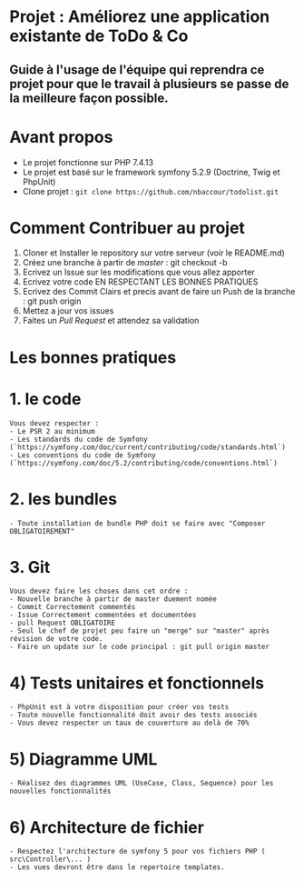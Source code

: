 # Projet : Améliorez une application existante de ToDo & Co

## Guide à l'usage de l'équipe qui reprendra ce projet pour que le travail à plusieurs se passe de la meilleure façon possible.

# Avant propos
- Le projet fonctionne sur PHP 7.4.13
- Le projet est basé sur le framework symfony 5.2.9 (Doctrine, Twig et PhpUnit)
- Clone projet : `git clone https://github.com/nbaccour/todolist.git`

# Comment Contribuer au projet

1. Cloner et Installer le repository sur votre serveur (voir le README.md)
2. Créez une branche à partir de *master* : git checkout -b <nom de la branche>
3. Ecrivez un Issue sur les modifications que vous allez apporter
4. Ecrivez votre code EN RESPECTANT LES BONNES PRATIQUES
5. Ecrivez des Commit Clairs et precis avant de faire un Push de la branche : git push origin <maBranche>
5. Mettez a jour vos issues
5. Faites un *Pull Request* et attendez sa validation

# Les bonnes pratiques 

   #  1. le code
    Vous devez respecter :
    - Le PSR 2 au minimum
    - Les standards du code de Symfony (`https://symfony.com/doc/current/contributing/code/standards.html`)
    - Les conventions du code de Symfony (`https://symfony.com/doc/5.2/contributing/code/conventions.html`)

   # 2. les bundles
    - Toute installation de bundle PHP doit se faire avec "Composer OBLIGATOIREMENT"

   # 3. Git
    Vous devez faire les choses dans cet ordre : 
    - Nouvelle branche à partir de master duement nomée
    - Commit Correctement commentés
    - Issue Correctement commentées et documentées
    - pull Request OBLIGATOIRE
    - Seul le chef de projet peu faire un "merge" sur "master" après révision de votre code.
    - Faire un update sur le code principal : git pull origin master

   # 4) Tests unitaires et fonctionnels
    - PhpUnit est à votre disposition pour créer vos tests
    - Toute nouvelle fonctionnalité doit avoir des tests associés
    - Vous devez respecter un taux de couverture au delà de 70%

   # 5) Diagramme UML
    - Réalisez des diagrammes UML (UseCase, Class, Sequence) pour les nouvelles fonctionnalités

   # 6) Architecture de fichier
    - Respectez l'architecture de symfony 5 pour vos fichiers PHP ( src\Controller\... )
    - Les vues devront être dans le repertoire templates.



